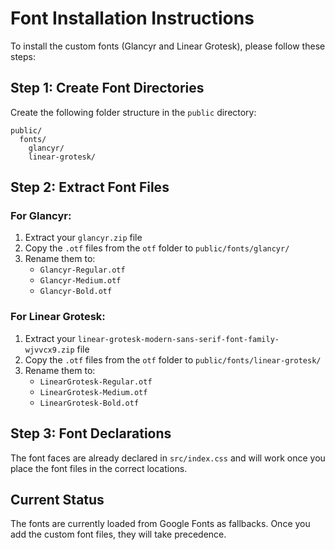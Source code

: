 # Font Installation Instructions

To install the custom fonts (Glancyr and Linear Grotesk), please follow these steps:

## Step 1: Create Font Directories
Create the following folder structure in the `public` directory:
```
public/
  fonts/
    glancyr/
    linear-grotesk/
```

## Step 2: Extract Font Files

### For Glancyr:
1. Extract your `glancyr.zip` file
2. Copy the `.otf` files from the `otf` folder to `public/fonts/glancyr/`
3. Rename them to:
   - `Glancyr-Regular.otf`
   - `Glancyr-Medium.otf` 
   - `Glancyr-Bold.otf`

### For Linear Grotesk:
1. Extract your `linear-grotesk-modern-sans-serif-font-family-wjvvcx9.zip` file
2. Copy the `.otf` files from the `otf` folder to `public/fonts/linear-grotesk/`
3. Rename them to:
   - `LinearGrotesk-Regular.otf`
   - `LinearGrotesk-Medium.otf`
   - `LinearGrotesk-Bold.otf`

## Step 3: Font Declarations
The font faces are already declared in `src/index.css` and will work once you place the font files in the correct locations.

## Current Status
The fonts are currently loaded from Google Fonts as fallbacks. Once you add the custom font files, they will take precedence.